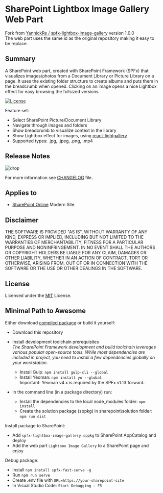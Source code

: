 # SharePoint Lightbox Image Gallery Web Part

Fork from [YannickRe / spfx-lightbox-image-gallery](https://github.com/YannickRe/spfx-lightbox-image-gallery) version 1.0.0<br>
The web part uses the same id as the original repository making it easy to be replace.
## Summary

A SharePoint web part, created with SharePoint Framework (SPFx) that visualizes images/photos from a Document Library or Picture Library on a page. It uses the existing folder structure to create albums and puts them in the breadcrumb when opened. Clicking on an image opens a nice Lightbox effect for easy browsing the fullsized versions.

[![License](https://img.shields.io/badge/License-MIT-blue.svg)](LICENSE)

<!-- ![directory](/assets/SPFxLightRoomImageGalleryWebPart.gif) -->

Feature set:
- Select SharePoint Picture/Document Library
- Navigate through images and folders
- Show breadcrumb to visualize context in the library
- Show Lightbox effect for images, using [react-lightgallery](https://github.com/VLZH/react-lightgallery)
- Supported types: .jpg, .jpeg, .png, .mp4

## Release Notes

![drop](https://img.shields.io/badge/Version-2.0.0-green.svg)

For more information see [CHANGELOG](CHANGELOG.md) file.

## Applies to

* [SharePoint Online](https://docs.microsoft.com/sharepoint/dev/spfx/sharepoint-framework-overview) Modern Site

## Disclaimer
THE SOFTWARE IS PROVIDED "AS IS", WITHOUT WARRANTY OF ANY KIND, EXPRESS OR IMPLIED, INCLUDING BUT NOT LIMITED TO THE WARRANTIES OF MERCHANTABILITY, FITNESS FOR A PARTICULAR PURPOSE AND NONINFRINGEMENT. IN NO EVENT SHALL THE AUTHORS OR COPYRIGHT HOLDERS BE LIABLE FOR ANY CLAIM, DAMAGES OR OTHER LIABILITY, WHETHER IN AN ACTION OF CONTRACT, TORT OR OTHERWISE, ARISING FROM, OUT OF OR IN CONNECTION WITH THE SOFTWARE OR THE USE OR OTHER DEALINGS IN THE SOFTWARE.

## License
Licensed under the [MIT](LICENSE.md) License.

## Minimal Path to Awesome
Either download [compiled package](https://github.com/chrobaktruhlik/spfx-lightbox-image-gallery/releases/latest) or build it yourself:

- Download this repository
- Install development toolchain prerequisites<br><span style="font-style:italic;">The SharePoint Framework development and build toolchain leverages various popular open-source tools. While most dependencies are included in project, you need to install a few dependencies globally on your workstation.</span>

  - Install Gulp: `npm install gulp-cli --global`
  - Install Yeoman: `npm install yo --global`<br>Important: Yeoman v4.x is required by the SPFx v1.13 forward.
- In the command line (in a package directory) run:
  - Install the dependencies to the local node_modules folder: `npm install`
  - Create the solution package (sppkg) in sharepoint\solution folder: `npm run dist`

Install package to SharePoint:
- Add `spfx-lightbox-image-gallery.sppkg` to SharePoint AppCatalog and deploy
- Add the web part `Lightbox Image Gallery` to a SharePoint page and enjoy

Debug package:
- Install `npm install spfx-fast-serve -g`
- Run `npm run serve`
- Create .env file with `URL=https://your-sharepoint-site`
- In Visual Studio Code: `Start Debugging – F5`